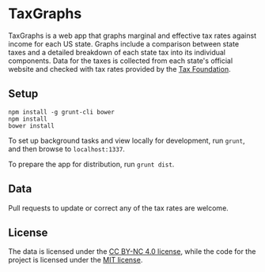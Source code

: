 # TaxGraphs

TaxGraphs is a web app that graphs marginal and effective tax rates against income for each US state. Graphs include a comparison between state taxes and a detailed breakdown of each state tax into its individual components. Data for the taxes is collected from each state's official website and checked with tax rates provided by the [Tax Foundation](http://taxfoundation.org/article/state-individual-income-tax-rates).

Setup
---
```
npm install -g grunt-cli bower
npm install
bower install
```
To set up background tasks and view locally for development, run `grunt`, and then browse to `localhost:1337`.

To prepare the app for distribution, run `grunt dist`.

Data
---
Pull requests to update or correct any of the tax rates are welcome.

License
---
The data is licensed under the [CC BY-NC 4.0 license](http://creativecommons.org/licenses/by-nc/4.0/), while the code for the project is licensed under the [MIT license](LICENSE).